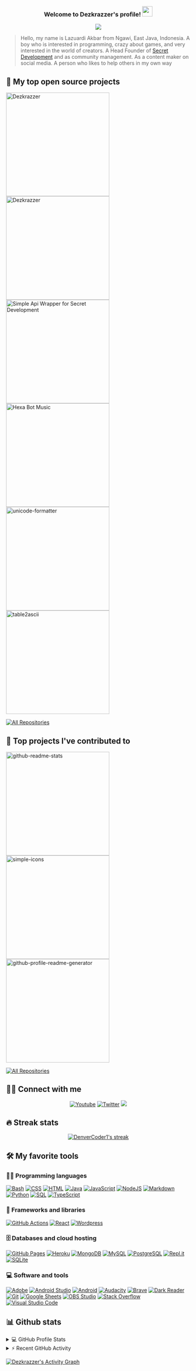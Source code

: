 <h3 align="center">
  Welcome to Dezkrazzer's profile!
  <img src="https://media.giphy.com/media/hvRJCLFzcasrR4ia7z/giphy.gif" width="28">
</h3>
 
<!-- Typing SVG by DenverCoder1 - https://github.com/DenverCoder1/readme-typing-svg -->
<p align="center">
  <a href="https://github.com/Dezkrazzer"><img src="https://readme-typing-svg.herokuapp.com?lines=I'm+just+a+new+little+Developer"></a>
</p>
 
> Hello, my name is Lazuardi Akbar from Ngawi, East Java, Indonesia. A boy who is interested in programming, crazy about games, and very interested in the world of creators. A Head Founder of [Secret Development](https://dsc.gg/secretdev) and as community management. As a content maker on social media. A person who likes to help others in my own way
 
## 📘 My top open source projects
 
<!-- Repo info cards - https://github.com/anuraghazra/github-readme-stats -->
<!-- Small repo cards (fork) - https://github.com/DenverCoder1/github-readme-stats -->
<p align="left">
  <a href="https://github.com/Dezkrazzer/aeeroobot"><img width="282" src="https://denvercoder1-github-readme-stats.vercel.app/api/pin/?username=Dezkrazzer&repo=aeeroobot&theme=react&bg_color=1F222E&title_color=F85D7F&icon_color=F8D866&hide_border=true&show_icons=false" alt="Dezkrazzer"></a>
  <a href="https://github.com/Dezkrazzer/wa-bots"><img width="282" src="https://denvercoder1-github-readme-stats.vercel.app/api/pin/?username=Dezkrazzer&repo=wa-bots&theme=react&bg_color=1F222E&title_color=F85D7F&icon_color=F8D866&hide_border=true&show_icons=false" alt="Dezkrazzer"></a>
  <a href="https://github.com/secretDevelopment17/secretdev.js"><img width="282" src="https://denvercoder1-github-readme-stats.vercel.app/api/pin/?username=secretDevelopment17&repo=secretdev.js&hide_border=true&bg_color=1F222E&title_color=F85D7F&icon_color=F8D866&theme=react&show_icons=false" alt="Simple Api Wrapper for Secret Development"></a>
  <a href="https://github.com/secretDevelopment17/hexabot-music"><img width="282" src="https://denvercoder1-github-readme-stats.vercel.app/api/pin?username=secretDevelopment17&repo=hexabot-music&theme=react&bg_color=1F222E&title_color=F85D7F&icon_color=F8D866&hide_border=true&show_icons=false" alt="Hexa Bot Music"></a>
  <a href="https://github.com/Dezkrazzer"><img width="282" src="https://denvercoder1-github-readme-stats.vercel.app/api/pin/?username=GC-spigot&repo=AdvancedEnchantments&theme=react&bg_color=1F222E&title_color=F85D7F&icon_color=F8D866&hide_border=true&show_icons=false" alt="unicode-formatter"></a>
  <a href="https://github.com/Dezkrazzer"><img width="282" src="https://denvercoder1-github-readme-stats.vercel.app/api/pin/?username=hansputera&repo=whatsapp-bot&theme=react&bg_color=1F222E&title_color=F85D7F&icon_color=F8D866&hide_border=true&show_icons=false" alt="table2ascii"></a>
</p>
 
<p align="left">
  <a href="https://github.com/Dezkrazzer?tab=repositories"><img alt="All Repositories" title="All Repositories" src="https://img.shields.io/badge/-All%20Repos-2962FF?style=for-the-badge&logo=koding&logoColor=white"/></a>
</p>
 
## 📕 Top projects I've contributed to
 
<!-- Repo info cards - https://github.com/anuraghazra/github-readme-stats -->
<!-- Small repo cards (fork) - https://github.com/DenverCoder1/github-readme-stats -->
<p align="left">
  <a href="https://github.com/secretDevelopment17/secretdev.js"><img width="282" src="https://denvercoder1-github-readme-stats.vercel.app/api/pin/?username=secretDevelopment17&repo=secretdev.js&theme=react&bg_color=1F222E&title_color=F85D7F&icon_color=F8D866&hide_border=true&show_icons=false" alt="github-readme-stats"></a>
  <a href="https://github.com/secretDevelopment17/hexabot-music"><img width="282" src="https://denvercoder1-github-readme-stats.vercel.app/api/pin/?username=secretDevelopment17&repo=hexabot-music&theme=react&bg_color=1F222E&title_color=F85D7F&icon_color=F8D866&hide_border=true&show_icons=false" alt="simple-icons"></a>
  <a href="https://github.com/Dezkrazzer/aeeroobot"><img width="282" src="https://denvercoder1-github-readme-stats.vercel.app/api/pin/?username=Dezkrazzer&repo=aeeroobot&theme=react&bg_color=1F222E&title_color=F85D7F&icon_color=F8D866&hide_border=true&show_icons=false" alt="github-profile-readme-generator"></a>
 
</p>
 
<p align="left">
  <a href="https://github.com/Dezkrazzer"><img alt="All Repositories" title="All Repositories" src="https://img.shields.io/badge/-All%20Forks-2962FF?style=for-the-badge&logo=koding&logoColor=white"/></a>
</p>
 
## 🙋‍♂️ Connect with me
 
<!-- Badges template - https://github.com/badges/shields -->
<p align="center">
  <a href="https://www.youtube.com/channel/UCho0s4LYgbs4nqXjwAASjTQ"><img alt="Youtube" title="Youtube" src="https://img.shields.io/badge/-YouTube-red?style=for-the-badge&logo=youtube&logoColor=white"/></a>
  <a href="https://twitter.com/lzuardiakbr"><img alt="Twitter" title="Twitter" src="https://img.shields.io/badge/-Twitter-1DA1F2?style=for-the-badge&logo=twitter&logoColor=white"/></a>
  <a href="https://dsc.gg/secretdev" alt="Secret Development">
    <img src="https://img.shields.io/badge/-Discord-7289DA?style=for-the-badge&logoColor=white&logo=discord"/></a>
</p>
 
## 🔥 Streak stats
 
<!-- GitHub Readme Streak Stats - https://github.com/DenverCoder1/github-readme-streak-stats -->
<p align="center">
  <a href="https://github.com/DenverCoder1/github-readme-streak-stats">
    <img title="🔥 Get streak stats for your profile at git.io/streak-stats" alt="DenverCoder1's streak" src="https://github-readme-streak-stats.herokuapp.com/?user=Dezkrazzer&theme=monokai-metallian&hide_border=true"/>
  </a>
</p>
 
<!-- Some badges are from https://github.com/Ileriayo/markdown-badges -->
 
## 🛠️ My favorite tools
 
### 👨‍💻 Programming languages
 
<p>
    <a href="https://github.com/search?q=user%3ADenverCoder1+is%3Arepo+language%3Abash"><img alt="Bash" src="https://img.shields.io/badge/Bash%20-%23121011.svg?logo=gnu-bash&logoColor=white"></a>
    <a href="https://github.com/search?q=user%3ADenverCoder1+is%3Arepo+language%3Acss"><img alt="CSS" src="https://img.shields.io/badge/CSS%20-%231572B6.svg?logo=css3&logoColor=white"></a>
    <a href="https://github.com/search?q=user%3ADenverCoder1+is%3Arepo+language%3Ahtml"><img alt="HTML" src="https://img.shields.io/badge/HTML%20-%23E34F26.svg?logo=html5&logoColor=white"></a>
    <a href="https://github.com/search?q=user%3ADenverCoder1+is%3Arepo+language%3Ajava"><img alt="Java" src="https://img.shields.io/badge/Java-%23007396.svg?logo=java&logoColor=white"></a>
    <a href="https://github.com/search?q=user%3ADenverCoder1+is%3Arepo+language%3Ajavascript"><img alt="JavaScript" src="https://img.shields.io/badge/JavaScript%20-%23F7DF1E.svg?logo=javascript&logoColor=black"></a>
    <a href="https://github.com/search?q=user%3ADenverCoder1+is%3Arepo+language%3Ajavascript"><img alt="NodeJS" src="https://img.shields.io/badge/Node.js%20-%2343853D.svg?logo=node.js&logoColor=white"></a>
    <a href="https://github.com/search?q=user%3ADenverCoder1+is%3Arepo+language%3Amarkdown"><img alt="Markdown" src="https://img.shields.io/badge/Markdown-%23000000.svg?logo=markdown&logoColor=white"></a>
    <a href="https://github.com/search?q=user%3ADenverCoder1+is%3Arepo+language%3Apython"><img alt="Python" src="https://img.shields.io/badge/Python%20-%2314354C.svg?logo=python&logoColor=white"></a>
    <a href="https://github.com/search?q=user%3ADenverCoder1+is%3Arepo+language%3Asql"><img alt="SQL" src="https://img.shields.io/badge/SQL%20-%23025E8C.svg?logo=amazon-dynamodb&logoColor=white"></a>
    <a href="https://github.com/search?q=user%3ADenverCoder1+is%3Arepo+language%3AtypeScript"><img alt="TypeScript" src="https://img.shields.io/badge/TypeScript%20-%23007ACC.svg?logo=typescript&logoColor=white"></a>
</p>
 
### 🧰 Frameworks and libraries
 
<p>
    <a href="#"><img alt="GitHub Actions" src="https://img.shields.io/badge/GitHub%20Actions%20-%232671E5.svg?logo=github%20actions&logoColor=white"></a>
    <a href="#"><img alt="React" src="https://img.shields.io/badge/React%20-%2320232a.svg?logo=react&logoColor=%2361DAFB"></a>
    <a href="#"><img alt="Wordpress" src="https://img.shields.io/badge/Wordpress-21759B?logo=wordpress&logoColor=white"></a>
</p>
 
### 🗄️ Databases and cloud hosting
 
<p>
    <a href="#"><img alt="GitHub Pages" src="https://img.shields.io/badge/GitHub%20Pages-%23327FC7.svg?logo=github&logoColor=white"></a>
    <a href="#"><img alt="Heroku" src="https://img.shields.io/badge/Heroku%20-%23430098.svg?logo=heroku&logoColor=white"></a>
    <a href="#"><img alt="MongoDB" src ="https://img.shields.io/badge/MongoDB-%234ea94b.svg?logo=mongodb&logoColor=white"></a>
    <a href="#"><img alt="MySQL" src="https://img.shields.io/badge/MySQL-%2300f.svg?logo=mysql&logoColor=white"></a>
    <a href="#"><img alt="PostgreSQL" src ="https://img.shields.io/badge/PostgreSQL-%23316192.svg?logo=postgresql&logoColor=white"></a>
    <a href="#"><img alt="Repl.it" src="https://img.shields.io/badge/Repl.it%20-%230D101E.svg?logo=Repl.it&logoColor=white"></a>
    <a href="#"><img alt="SQLite" src ="https://img.shields.io/badge/SQLite-%2307405e.svg?logo=sqlite&logoColor=white"></a>
</p>
 
### 💻 Software and tools
 
<p>
    <a href="#"><img alt="Adobe" src="https://img.shields.io/badge/Adobe%20-%23FF0000.svg?logo=adobe&logoColor=white"></a>
    <a href="#"><img alt="Android Studio" src="https://img.shields.io/badge/Android%20Studio-008678.svg?logo=android-studio&logoColor=white"></a>
    <a href="#"><img alt="Android" src="https://img.shields.io/badge/Android-3DDC84?logo=android&logoColor=white"></a>
    <a href="#"><img alt="Audacity" src="https://img.shields.io/badge/-Audacity-0000CC?logo=audacity&logoColor=white"></a>
    <a href="#"><img alt="Brave" src="https://img.shields.io/badge/-Brave-FB542B?logo=brave&logoColor=white"></a>
    <a href="#"><img alt="Dark Reader" src="https://img.shields.io/badge/-Dark%20Reader-141E24?logo=dark-reader&logoColor=white"></a>
    <a href="#"><img alt="Git" src="https://img.shields.io/badge/Git%20-%23F05033.svg?logo=git&logoColor=white"></a>
    <a href="#"><img alt="Google Sheets" src="https://img.shields.io/badge/Google%20Sheets%20-%2334A853.svg?logo=google%20sheets&logoColor=white"></a>
    <a href="#"><img alt="OBS Studio" src="https://img.shields.io/badge/-OBS%20Studio-302E31?logo=obs-studio&logoColor=white"></a>
    <a href="#"><img alt="Stack Overflow" src="https://img.shields.io/badge/-Stack%20Overflow-FE7A16?logo=stack-overflow&logoColor=white"></a>
    <a href="#"><img alt="Visual Studio Code" src="https://img.shields.io/badge/Visual%20Studio%20Code-0078d7.svg?logo=visual-studio-code&logoColor=white"></a>
</p>
 
## 📊 Github stats
 
<!-- https://github.com/anuraghazra/github-readme-stats -->
<details> 
  <summary>💻 GitHub Profile Stats</summary>
  <br/>
    <a href="https://github.com/anuraghazra/github-readme-stats"><img alt="Dezkrazzer's Github Stats" src="https://denvercoder1-github-readme-stats.vercel.app/api?username=Dezkrazzer&show_icons=true&count_private=true&theme=react&hide_border=true&bg_color=1F222E&title_color=F85D7F&icon_color=F8D866" /></a>
  <a href="https://github.com/anuraghazra/github-readme-stats"><img alt="Dezkrazzer's Top Languages" src="https://denvercoder1-github-readme-stats.vercel.app/api/top-langs/?username=Dezkrazzer&langs_count=8&layout=compact&theme=react&hide_border=true&bg_color=1F222E&title_color=F85D7F&icon_color=F8D866" /></a>
  <br/>
</details>
 
 
<!-- https://github.com/jamesgeorge007/github-activity-readme -->
<details>
  <summary>⚡ Recent GitHub Activity</summary>
  <br/>
 
<!--START_SECTION:activity-->
1. 🎉 Merged PR [#1](https://github.com/Dezkrazzer/DenverCoder1/pull/1) in [Dezkrazzer/DenverCoder1](https://github.com/Dezkrazzer/DenverCoder1)
<!--END_SECTION:activity-->
</details>
 
<!-- https://github.com/ashutosh00710/github-readme-activity-graph -->
<a href="https://github.com/ashutosh00710/github-readme-activity-graph"><img alt="Dezkrazzer's Activity Graph" src="https://activity-graph.herokuapp.com/graph?username=Dezkrazzer&bg_color=1F222E&color=F8D866&line=F85D7F&point=FFFFFF&hide_border=true" /></a>
